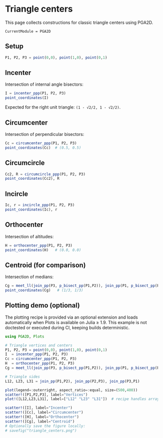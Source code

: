 # Triangle centers

This page collects constructions for classic triangle centers using PGA2D.

```@meta
CurrentModule = PGA2D
```

## Setup

```julia
P1, P2, P3 = point(0,0), point(1,0), point(0,1)
```

## Incenter

Intersection of internal angle bisectors:

```julia
I = incenter_ppp(P1, P2, P3)
point_coordinates(I)
```

Expected for the right unit triangle: `(1 - √2/2, 1 - √2/2)`.

## Circumcenter

Intersection of perpendicular bisectors:

```julia
Cc = circumcenter_ppp(P1, P2, P3)
point_coordinates(Cc)  # (0.5, 0.5)
```

## Circumcircle

```julia
Cc2, R = circumcircle_ppp(P1, P2, P3)
point_coordinates(Cc2), R
```

## Incircle

```julia
Ic, r = incircle_ppp(P1, P2, P3)
point_coordinates(Ic), r
```

## Orthocenter

Intersection of altitudes:

```julia
H = orthocenter_ppp(P1, P2, P3)
point_coordinates(H)   # (0.0, 0.0)
```

## Centroid (for comparison)

Intersection of medians:

```julia
Cg = meet_ll(join_pp(P3, p_bisect_pp(P1,P2)), join_pp(P1, p_bisect_pp(P2,P3)))
point_coordinates(Cg)   # (1/3, 1/3)
```

## Plotting demo (optional)

The plotting recipe is provided via an optional extension and loads automatically when Plots is available on Julia ≥ 1.9.
This example is not doctested or executed during CI, keeping builds deterministic.

```julia
using PGA2D, Plots

# Triangle vertices and centers
P1, P2, P3 = point(0,0), point(1,0), point(0,1)
I  = incenter_ppp(P1, P2, P3)
Cc = circumcenter_ppp(P1, P2, P3)
H  = orthocenter_ppp(P1, P2, P3)
Cg = meet_ll(join_pp(P3, p_bisect_pp(P1,P2)), join_pp(P1, p_bisect_pp(P2,P3)))

# Triangle sides
L12, L23, L31 = join_pp(P1,P2), join_pp(P2,P3), join_pp(P3,P1)

plot(legend=:outerright, aspect_ratio=:equal, size=(500,400))
scatter!([P1,P2,P3], label="Vertices")
plot!([L12,L23,L31], label=["L12" "L23" "L31"])  # recipe handles arrays

scatter!([I], label="Incenter")
scatter!([Cc], label="Circumcenter")
scatter!([H], label="Orthocenter")
scatter!([Cg], label="Centroid")
# Optionally save the figure locally:
# savefig("triangle_centers.png")
```

